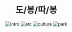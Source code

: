 <div align="center">

# 도/봉/따/봉


![intro](https://user-images.githubusercontent.com/97787658/191182184-1ca0137d-2d26-4df4-aff8-3d0a73093a91.png)
![etc](https://user-images.githubusercontent.com/97787658/191182190-21a68696-cfc9-42a7-9d7a-2363a28ff46e.png)
![culture](https://user-images.githubusercontent.com/97787658/191184267-925e3f32-47f3-4c3f-abb5-96a85a6520ab.png)
![park](https://user-images.githubusercontent.com/97787658/191182654-d35f01e1-d584-465b-9f55-e97d5f58f25c.png)

</div>
